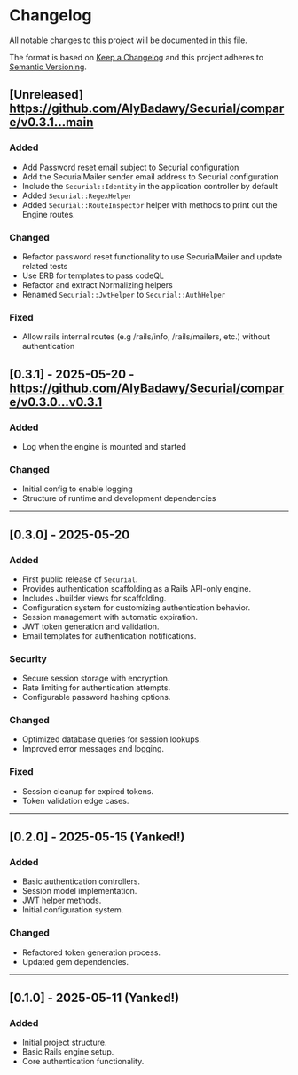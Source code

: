 # Changelog

All notable changes to this project will be documented in this file.

The format is based on [Keep a Changelog](https://keepachangelog.com/en/1.1.0/)
and this project adheres to [Semantic Versioning](https://semver.org/spec/v2.0.0.html).

## [Unreleased] https://github.com/AlyBadawy/Securial/compare/v0.3.1...main

### Added

- Add Password reset email subject to Securial configuration
- Add the SecurialMailer sender email address to Securial configuration
- Include the `Securial::Identity` in the application controller by default
- Added `Securial::RegexHelper`
- Added `Securial::RouteInspector` helper with methods to print out the Engine routes.

### Changed

- Refactor password reset functionality to use SecurialMailer and update related tests
- Use ERB for templates to pass codeQL
- Refactor and extract Normalizing helpers
- Renamed `Securial::JwtHelper` to `Securial::AuthHelper`

### Fixed

- Allow rails internal routes (e.g /rails/info, /rails/mailers, etc.) without authentication

## [0.3.1] - 2025-05-20 - https://github.com/AlyBadawy/Securial/compare/v0.3.0...v0.3.1

### Added

- Log when the engine is mounted and started

### Changed

- Initial config to enable logging
- Structure of runtime and development dependencies

---

## [0.3.0] - 2025-05-20

### Added

- First public release of `Securial`.
- Provides authentication scaffolding as a Rails API-only engine.
- Includes Jbuilder views for scaffolding.
- Configuration system for customizing authentication behavior.
- Session management with automatic expiration.
- JWT token generation and validation.
- Email templates for authentication notifications.

### Security

- Secure session storage with encryption.
- Rate limiting for authentication attempts.
- Configurable password hashing options.

### Changed

- Optimized database queries for session lookups.
- Improved error messages and logging.

### Fixed

- Session cleanup for expired tokens.
- Token validation edge cases.

---

## [0.2.0] - 2025-05-15 (Yanked!)

### Added

- Basic authentication controllers.
- Session model implementation.
- JWT helper methods.
- Initial configuration system.

### Changed

- Refactored token generation process.
- Updated gem dependencies.

---

## [0.1.0] - 2025-05-11 (Yanked!)

### Added

- Initial project structure.
- Basic Rails engine setup.
- Core authentication functionality.
